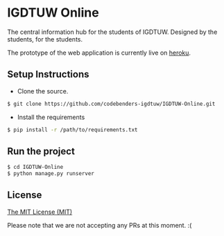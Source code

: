 # IGDTUW Online

The central information hub for the students of IGDTUW. Designed by the students, for the students. 

The prototype of the web application is currently live on [heroku](http://igdtuwonline.herokuapp.com).

## Setup Instructions

* Clone the source.

```sh
$ git clone https://github.com/codebenders-igdtuw/IGDTUW-Online.git
```

* Install the requirements
```sh
$ pip install -r /path/to/requirements.txt
```

## Run the project

```sh
$ cd IGDTUW-Online
$ python manage.py runserver
```

License
----

[The MIT License (MIT)](https://github.com/codebenders-igdtuw/IGDTUW-Online/blob/master/LICENSE)

Please note that we are not accepting any PRs at this moment. :( 
